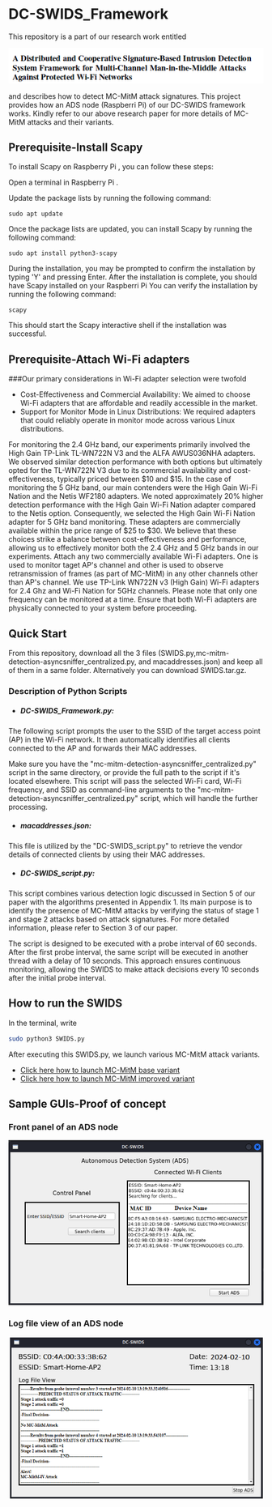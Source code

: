 # DC-SWIDS_Framework
This repository is a part of our research work entitled 
  <p align="center"> <img src="https://github.com/maneshthankappan/DC-SWIDS_Framework/blob/main/title.png"></p>
and describes how to detect MC-MitM attack signatures. This project provides how an ADS node (Raspberri Pi) of our DC-SWIDS framework works. Kindly refer to our above research paper for more details of MC-MitM attacks and their variants.

## Prerequisite-Install Scapy
To install Scapy on Raspberry Pi , you can follow these steps:

Open a terminal in Raspberry Pi . 

Update the package lists by running the following command:
```
sudo apt update
```
Once the package lists are updated, you can install Scapy by running the following command:
```
sudo apt install python3-scapy
```
During the installation, you may be prompted to confirm the installation by typing 'Y' and pressing Enter.
After the installation is complete, you should have Scapy installed on your Raspberri Pi
You can verify the installation by running the following command:

```
scapy
```
This should start the Scapy interactive shell if the installation was successful.

## Prerequisite-Attach Wi-Fi adapters

###Our primary considerations in Wi-Fi adapter selection were twofold

* Cost-Effectiveness and Commercial Availability: We aimed to choose Wi-Fi adapters that are affordable and readily accessible in the market.
* Support for Monitor Mode in Linux Distributions: We required adapters that could reliably operate in monitor mode across various Linux distributions.
  
For monitoring the 2.4 GHz band, our experiments primarily involved the High Gain TP-Link TL-WN722N V3 and the ALFA AWUS036NHA adapters. We observed similar detection performance with both options but ultimately opted for the TL-WN722N V3 due to its commercial availability and cost-effectiveness, typically priced between $10 and $15.
In the case of monitoring the 5 GHz band, our main contenders were the High Gain Wi-Fi Nation and the Netis WF2180 adapters. We noted approximately 20% higher detection performance with the High Gain Wi-Fi Nation adapter compared to the Netis option. Consequently, we selected the High Gain Wi-Fi Nation adapter for 5 GHz band monitoring. These adapters are commercially available within the price range of $25 to $30.
We believe that these choices strike a balance between cost-effectiveness and performance, allowing us to effectively monitor both the 2.4 GHz and 5 GHz bands in our experiments. 
Attach any two commercially available Wi-Fi adapters. One is used to monitor taget AP's channel and other is used to observe retransmission of frames (as part of MC-MitM) in any other channels other than AP's channel. We use TP-Link WN722N v3 (High Gain) Wi-Fi adapters for 2.4 Ghz and Wi-Fi Nation for 5GHz channels. Please note that only one frequency can be monitored at a time. Ensure that both Wi-Fi adapters are physically connected to your system before proceeding.

## Quick Start

From this repository, download all the 3 files (SWIDS.py,mc-mitm-detection-asyncsniffer_centralized.py, and macaddresses.json) and keep all of them in a same folder. Alternatively you can download SWIDS.tar.gz. 
### Description of Python Scripts
* ##### DC-SWIDS_Framework.py: 
The following script prompts the user to  the SSID of the target access point (AP) in the Wi-Fi network. It then automatically identifies all clients connected to the AP and forwards their MAC addresses. 

Make sure you have the "mc-mitm-detection-asyncsniffer_centralized.py" script in the same directory, or provide the full path to the script if it's located elsewhere. This script will pass the selected Wi-Fi card, Wi-Fi frequency, and SSID as command-line arguments to the "mc-mitm-detection-asyncsniffer_centralized.py" script, which will handle the further processing.
* ##### macaddresses.json:
This file is utilized by the "DC-SWIDS_script.py" to retrieve the vendor details of connected clients by using their MAC addresses.
* ##### DC-SWIDS_script.py: 
This script combines various detection logic discussed in Section 5 of our paper with the algorithms presented in Appendix 1. Its main purpose is to identify the presence of MC-MitM attacks by verifying the status of stage 1 and stage 2 attacks based on attack signatures. For more detailed information, please refer to Section 3 of our paper.

The script is designed to be executed with a probe interval of 60 seconds. After the first probe interval, the same script will be executed in another thread with a delay of 10 seconds. This approach ensures continuous monitoring, allowing the SWIDS to make attack decisions every 10 seconds after the initial probe interval.

## How to run the SWIDS

In the terminal, write  
```bash
sudo python3 SWIDS.py
```
After executing this SWIDS.py, we launch various MC-MitM attack variants. 
* [Click here how to launch MC-MitM base variant](https://github.com/maneshthankappan/Multi-Channel-Man-in-the-Middle-Attacks-Against-Protected-Wi-Fi-Networks-By-Base-Variant-) 
* [Click here how to launch MC-MitM improved variant](https://github.com/maneshthankappan/Multi-Channel-Man-in-the-Middle-Attacks-Against-Protected-Wi-Fi-Networks-By-Improved-Variant)


## Sample GUIs-Proof of concept
### Front panel of an ADS node
<p align="center"> <img src="https://github.com/maneshthankappan/DC-SWIDS_Framework/blob/main/GUI1-new-updated.png"></p>

### Log file view of an ADS node
<p align="center"> <img src="https://github.com/maneshthankappan/DC-SWIDS_Framework/blob/main/GUI2-new-updated.png"></p>

